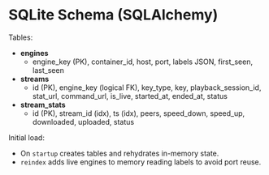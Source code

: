 # SQLite Schema (SQLAlchemy)

Tables:
- **engines**
  - engine_key (PK), container_id, host, port, labels JSON, first_seen, last_seen
- **streams**
  - id (PK), engine_key (logical FK), key_type, key, playback_session_id,
    stat_url, command_url, is_live, started_at, ended_at, status
- **stream_stats**
  - id (PK), stream_id (idx), ts (idx), peers, speed_down, speed_up, downloaded, uploaded, status

Initial load:
- On `startup` creates tables and rehydrates in-memory state.
- `reindex` adds live engines to memory reading labels to avoid port reuse.


